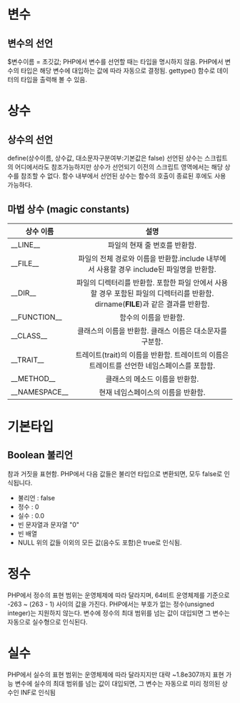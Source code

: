 # 변수
## 변수의 선언
$변수이름 = 초깃값;
PHP에서 변수를 선언할 때는 타입을 명시하지 않음.
PHP에서 변수의 타입은 해당 변수에 대입하는 값에 따라 자동으로 결정됨.
gettype() 함수로 데이터의 타입을 출력해 볼 수 있음.

# 상수
## 상수의 선언
define(상수이름, 상수값, 대소문자구분여부:기본값은 false)
선언된 상수는 스크립트의 어디에서라도 참조가능하지만 상수가 선언되기 이전의 스크립트 영역에서는 해당 상수를 참조할 수 없다.
함수 내부에서 선언된 상수는 함수의 호출이 종료된 후에도 사용 가능하다.

## 마법 상수 (magic constants)
|상수 이름| 설명 |
|---|:---:|
|\_\_LINE\_\_|파일의 현재 줄 번호를 반환함.|
|\_\_FILE\_\_|파일의 전체 경로와 이름을 반환함.include 내부에서 사용할 경우 include된 파일명을 반환함.|
|\_\_DIR\_\_|파일의 디렉터리를 반환함. 포함한 파일 안에서 사용할 경우 포함된 파일의 디렉터리를 반환함. dirname(__FILE__)과 같은 결과를 반환함.|
|\_\_FUNCTION\_\_|함수의 이름을 반환함.|
|\_\_CLASS\_\_|클래스의 이름을 반환함. 클래스 이름은 대소문자를 구분함.|
|\_\_TRAIT\_\_|트레이트(trait)의 이름을 반환함.  트레이트의 이름은 트레이트를 선언한 네임스페이스를 포함함.|
|\_\_METHOD\_\_|클래스의 메소드 이름을 반환함.|
|\_\_NAMESPACE\_\_|현재 네임스페이스의 이름을 반환함.|

# 기본타입
## Boolean 불리언
참과 거짓을 표현함.
PHP에서 다음 값들은 불리언 타입으로 변환되면, 모두 false로 인식됩니다.
 - 불리언 : false
 - 정수 : 0
 - 실수 : 0.0
 - 빈 문자열과 문자열 "0"
 - 빈 배열
 - NULL
위의 값들 이외의 모든 값(음수도 포함)은 true로 인식됨.

# 정수
PHP에서 정수의 표현 범위는 운영체제에 따라 달라지며, 64비트 운영체제를 기준으로 -263 ~ (263 - 1) 사이의 값을 가진다.
PHP에서는 부호가 없는 정수(unsigned integer)는 지원하지 않는다.
변수에 정수의 최대 범위를 넘는 값이 대입되면 그 변수는 자동으로 실수형으로 인식된다.

# 실수 
PHP에서 실수의 표현 범위는 운영체제에 따라 달라지지만 대략 ~1.8e307까지 표현 가능
변수에 실수의 최대 범위를 넘는 값이 대입되면, 그 변수는 자동으로 미리 정의된 상수인 INF로 인식됨
